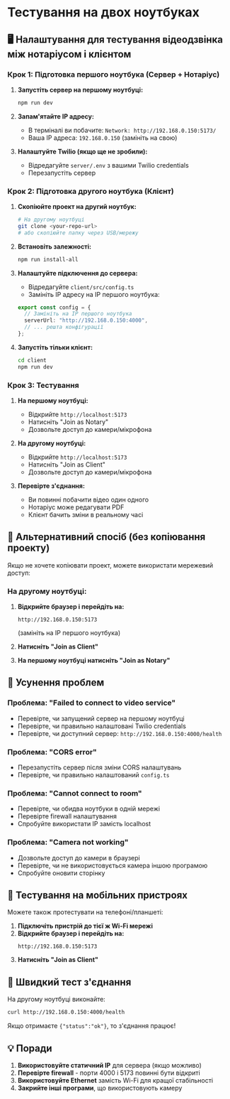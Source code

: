 # Тестування на двох ноутбуках

## 🖥️ **Налаштування для тестування відеодзвінка між нотаріусом і клієнтом**

### **Крок 1: Підготовка першого ноутбука (Сервер + Нотаріус)**

1. **Запустіть сервер на першому ноутбуці:**
   ```bash
   npm run dev
   ```

2. **Запам'ятайте IP адресу:**
   - В терміналі ви побачите: `Network: http://192.168.0.150:5173/`
   - Ваша IP адреса: `192.168.0.150` (замініть на свою)

3. **Налаштуйте Twilio (якщо ще не зробили):**
   - Відредагуйте `server/.env` з вашими Twilio credentials
   - Перезапустіть сервер

### **Крок 2: Підготовка другого ноутбука (Клієнт)**

1. **Скопіюйте проект на другий ноутбук:**
   ```bash
   # На другому ноутбуці
   git clone <your-repo-url>
   # або скопіюйте папку через USB/мережу
   ```

2. **Встановіть залежності:**
   ```bash
   npm run install-all
   ```

3. **Налаштуйте підключення до сервера:**
   - Відредагуйте `client/src/config.ts`
   - Замініть IP адресу на IP першого ноутбука:
   ```typescript
   export const config = {
     // Замініть на IP першого ноутбука
     serverUrl: "http://192.168.0.150:4000",
     // ... решта конфігурації
   };
   ```

4. **Запустіть тільки клієнт:**
   ```bash
   cd client
   npm run dev
   ```

### **Крок 3: Тестування**

1. **На першому ноутбуці:**
   - Відкрийте `http://localhost:5173`
   - Натисніть "Join as Notary"
   - Дозвольте доступ до камери/мікрофона

2. **На другому ноутбуці:**
   - Відкрийте `http://localhost:5173`
   - Натисніть "Join as Client"
   - Дозвольте доступ до камери/мікрофона

3. **Перевірте з'єднання:**
   - Ви повинні побачити відео один одного
   - Нотаріус може редагувати PDF
   - Клієнт бачить зміни в реальному часі

## 🔧 **Альтернативний спосіб (без копіювання проекту)**

Якщо не хочете копіювати проект, можете використати мережевий доступ:

### **На другому ноутбуці:**

1. **Відкрийте браузер і перейдіть на:**
   ```
   http://192.168.0.150:5173
   ```
   (замініть на IP першого ноутбука)

2. **Натисніть "Join as Client"**

3. **На першому ноутбуці натисніть "Join as Notary"**

## 🐛 **Усунення проблем**

### **Проблема: "Failed to connect to video service"**
- Перевірте, чи запущений сервер на першому ноутбуці
- Перевірте, чи правильно налаштовані Twilio credentials
- Перевірте, чи доступний сервер: `http://192.168.0.150:4000/health`

### **Проблема: "CORS error"**
- Перезапустіть сервер після зміни CORS налаштувань
- Перевірте, чи правильно налаштований `config.ts`

### **Проблема: "Cannot connect to room"**
- Перевірте, чи обидва ноутбуки в одній мережі
- Перевірте firewall налаштування
- Спробуйте використати IP замість localhost

### **Проблема: "Camera not working"**
- Дозвольте доступ до камери в браузері
- Перевірте, чи не використовується камера іншою програмою
- Спробуйте оновити сторінку

## 📱 **Тестування на мобільних пристроях**

Можете також протестувати на телефоні/планшеті:

1. **Підключіть пристрій до тієї ж Wi-Fi мережі**
2. **Відкрийте браузер і перейдіть на:**
   ```
   http://192.168.0.150:5173
   ```
3. **Натисніть "Join as Client"**

## 🚀 **Швидкий тест з'єднання**

На другому ноутбуці виконайте:
```bash
curl http://192.168.0.150:4000/health
```

Якщо отримаєте `{"status":"ok"}`, то з'єднання працює!

## 💡 **Поради**

1. **Використовуйте статичний IP** для сервера (якщо можливо)
2. **Перевірте firewall** - порти 4000 і 5173 повинні бути відкриті
3. **Використовуйте Ethernet** замість Wi-Fi для кращої стабільності
4. **Закрийте інші програми**, що використовують камеру


